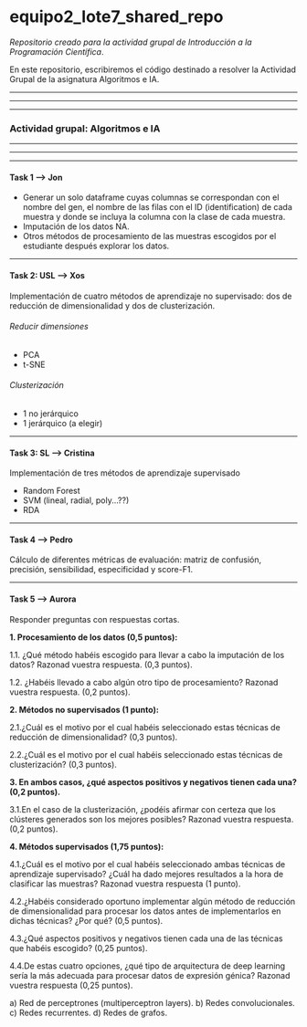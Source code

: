 # equipo2_lote7_shared_repo

*Repositorio creado para la actividad grupal de Introducción a la Programación Científica*.

En este repositorio, escribiremos el código destinado a resolver la Actividad Grupal de la asignatura Algoritmos e IA.

*********************************************************************************************
*********************************************************************************************
*********************************************************************************************
### Actividad grupal: Algoritmos e IA
*********************************************************************************************
******************************************************************************************************************************************************************************************
*********
#### Task 1 --> Jon
- Generar un solo dataframe cuyas columnas se correspondan con el nombre del gen, el nombre de las filas con el ID (identification) de cada muestra y donde se incluya la columna con la clase de cada muestra.
- Imputación de los datos NA.
- Otros métodos de procesamiento de las muestras escogidos por el estudiante después explorar los datos.

**********
#### Task 2: USL --> Xos
Implementación de cuatro métodos de aprendizaje no supervisado: dos de reducción de dimensionalidad y dos de clusterización. 
###### Reducir dimensiones
- PCA
- t-SNE

###### Clusterización
- 1 no jerárquico
- 1 jerárquico (a elegir)

*********
#### Task 3: SL --> Cristina
Implementación de tres métodos de aprendizaje supervisado
- Random Forest
- SVM (lineal, radial, poly...??)
- RDA

*********
#### Task 4 --> Pedro
Cálculo de diferentes métricas de evaluación: matriz de confusión, precisión, sensibilidad, especificidad y score-F1. 

*********
#### Task 5 --> Aurora
Responder preguntas con respuestas cortas.

**1. Procesamiento de los datos (0,5 puntos):**

1.1. ¿Qué método habéis escogido para llevar a cabo la imputación de los datos? Razonad vuestra respuesta. (0,3 puntos).

1.2. ¿Habéis llevado a cabo algún otro tipo de procesamiento? Razonad vuestra respuesta. (0,2 puntos).

**2. Métodos no supervisados (1 punto):**

2.1.¿Cuál es el motivo por el cual habéis seleccionado estas técnicas de reducción de dimensionalidad? (0,3 puntos).

2.2.¿Cuál es el motivo por el cual habéis seleccionado estas técnicas de clusterización? (0,3 puntos).

**3. En ambos casos, ¿qué aspectos positivos y negativos tienen cada una? (0,2 puntos).**

3.1.En el caso de la clusterización, ¿podéis afirmar con certeza que los clústeres generados son los mejores posibles? Razonad vuestra respuesta. (0,2 puntos).

**4. Métodos supervisados (1,75 puntos):**

4.1.¿Cuál es el motivo por el cual habéis seleccionado ambas técnicas de aprendizaje supervisado? ¿Cuál ha dado mejores resultados a la hora de clasificar las muestras? Razonad vuestra respuesta (1 punto).

4.2.¿Habéis considerado oportuno implementar algún método de reducción de dimensionalidad para procesar los datos antes de implementarlos en dichas técnicas? ¿Por qué? (0,5 puntos).

4.3.¿Qué aspectos positivos y negativos tienen cada una de las técnicas que habéis escogido? (0,25 puntos).

4.4.De estas cuatro opciones, ¿qué tipo de arquitectura de deep learning sería la más adecuada para procesar datos de expresión génica? Razonad vuestra respuesta (0,25 puntos).

a) Red de perceptrones (multiperceptron layers).
b) Redes convolucionales.
c) Redes recurrentes.
d) Redes de grafos.
